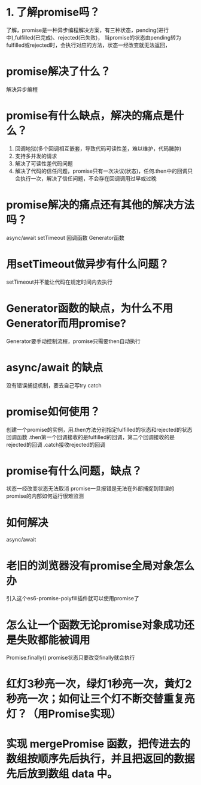 # 1. 了解promise吗？
了解，promise是一种异步编程解决方案，有三种状态，pending(进行中),fulfilled(已完成)、rejected(已失败)，
当promise的状态由pending转为fulfilled或rejected时，会执行对应的方法，状态一经改变就无法返回，

# promise解决了什么？
解决异步编程

# promise有什么缺点，解决的痛点是什么？
1. 回调地狱(多个回调相互嵌套，导致代码可读性差，难以维护，代码臃肿)
2. 支持多并发的请求
3. 解决了可读性差代码问题
4. 解决了代码的信任问题，promise只有一次决议(状态)，任何.then中的回调只会执行一次，解决了信任问题，不会存在回调调用过早或过晚

# promise解决的痛点还有其他的解决方法吗？
async/await setTimeout 回调函数 Generator函数

# 用setTimeout做异步有什么问题？
setTimeout并不能让代码在规定时间内去执行

# Generator函数的缺点，为什么不用Generator而用promise?
Generator要手动控制流程，promise只需要then自动执行

# async/await 的缺点
没有错误捕捉机制，要去自己写try catch

# promise如何使用？
创建一个promise的实例，用.then方法分别指定fulfilled的状态和rejected的状态回调函数
.then第一个回调接收的是fulfilled的回调，第二个回调接收的是rejected的回调
.catch接收rejected的回调

# promise有什么问题，缺点？
状态一经改变状态无法取消
promise一旦报错是无法在外部捕捉到错误的
promise的内部如何运行很难监测
# 如何解决
async/await

# 老旧的浏览器没有promise全局对象怎么办
引入这个es6-promise-polyfill插件就可以使用promise了

# 怎么让一个函数无论promise对象成功还是失败都能被调用
Promise.finally()
promise状态只要改变finally就会执行

# 红灯3秒亮一次，绿灯1秒亮一次，黄灯2秒亮一次；如何让三个灯不断交替重复亮灯？（用Promise实现）

# 实现 mergePromise 函数，把传进去的数组按顺序先后执行，并且把返回的数据先后放到数组 data 中。
